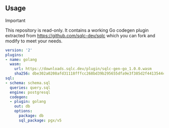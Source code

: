 ## Usage

> [!IMPORTANT]  
> This repository is read-only. It contains a working Go codegen plugin extracted from https://github.com/sqlc-dev/sqlc which you can fork and modify to meet your needs.

```yaml
version: '2'
plugins:
- name: golang
  wasm:
    url: https://downloads.sqlc.dev/plugin/sqlc-gen-go_1.0.0.wasm
    sha256: dbe302a0208afd31118fffcc268bd39b295655dfa9e3f385d2f4413544cfbed1
sql:
- schema: schema.sql
  queries: query.sql
  engine: postgresql
  codegen:
  - plugin: golang
    out: db
    options:
      package: db
      sql_package: pgx/v5
```
